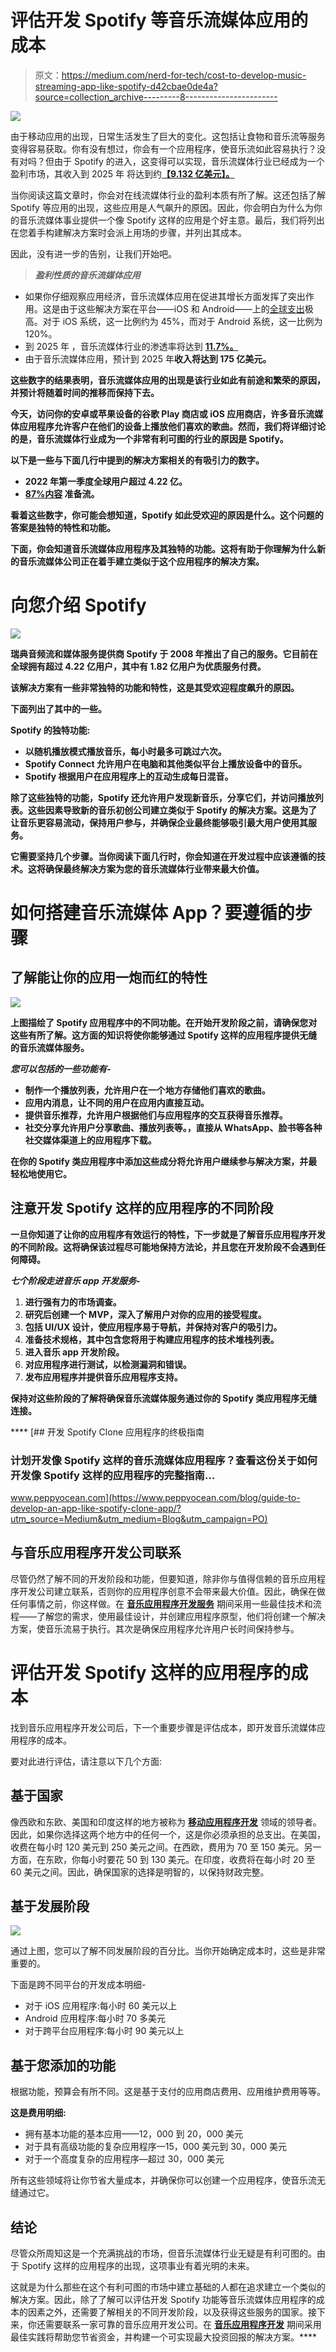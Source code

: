 # 评估开发 Spotify 等音乐流媒体应用的成本

> 原文：<https://medium.com/nerd-for-tech/cost-to-develop-music-streaming-app-like-spotify-d42cbae0de4a?source=collection_archive---------8----------------------->

![](img/b941ed1e805571b9e069dad0b580811c.png)

由于移动应用的出现，日常生活发生了巨大的变化。这包括让食物和音乐流等服务变得容易获取。你有没有想过，你会有一个应用程序，使音乐流如此容易执行？没有对吗？但由于 Spotify 的进入，这变得可以实现，音乐流媒体行业已经成为一个盈利市场，其收入到 2025 年 将达到约[**【9.132 亿美元】。**](https://www.statista.com/outlook/dmo/digital-media/digital-music/music-streaming/worldwide)

当你阅读这篇文章时，你会对在线流媒体行业的盈利本质有所了解。这还包括了解 Spotify 等应用的出现，这些应用是人气飙升的原因。因此，你会明白为什么为你的音乐流媒体事业提供一个像 Spotify 这样的应用是个好主意。最后，我们将列出在您着手构建解决方案时会派上用场的步骤，并列出其成本。

因此，没有进一步的告别，让我们开始吧。

> ***盈利性质的音乐流媒体应用***

*   如果你仔细观察应用经济，音乐流媒体应用在促进其增长方面发挥了突出作用。这是由于这些解决方案在平台——iOS 和 Android——上的[全球支出](https://www.data.ai/en/insights/market-data/q1-2018-apps-record-downloads-spend/)极高。对于 iOS 系统，这一比例约为 45%，而对于 Android 系统，这一比例为 120%。
*   到 2025 年 ，音乐流媒体行业的渗透率将达到 [**11.7%。**](https://www.statista.com/outlook/dmo/digital-media/digital-music/music-streaming/worldwide)
*   由于音乐流媒体应用，预计到 2025 年[](https://www.benzinga.com/pressreleases/19/05/g13737354/music-streaming-application-market-to-hit-17-50-billion-by-2025-global-analysis-by-trends-size-sha)**收入将达到 175 亿美元。**

**这些数字的结果表明，音乐流媒体应用的出现是该行业如此有前途和繁荣的原因，并预计将随着时间的推移而保持下去。**

**今天，访问你的安卓或苹果设备的谷歌 Play 商店或 iOS 应用商店，许多音乐流媒体应用程序允许客户在他们的设备上播放他们喜欢的歌曲。然而，我们将详细讨论的是，音乐流媒体行业成为一个非常有利可图的行业的原因是 Spotify。**

**以下是一些与下面几行中提到的解决方案相关的有吸引力的数字。**

*   **2022 年第一季度全球[](https://www-statista-com.libdata2015.hilbert.edu/statistics/367739/spotify-global-mau/)**用户超过 4.22 亿。****
*   ****[**87%内容**](https://www.thelocal.se/20180302/the-story-of-spotify-swedens-controversial-king-of-music-streaming) 准备流。****

****看着这些数字，你可能会想知道，Spotify 如此受欢迎的原因是什么。这个问题的答案是独特的特性和功能。****

****下面，你会知道音乐流媒体应用程序及其独特的功能。这将有助于你理解为什么新的音乐流媒体公司正在着手建立类似于这个应用程序的解决方案。****

# ****向您介绍 Spotify****

****![](img/2369bba0ea2e7756537cbf1b198f401a.png)****

****瑞典音频流和媒体服务提供商 Spotify 于 2008 年推出了自己的服务。它目前在全球拥有超过 4.22 亿用户，其中有 1.82 亿用户为优质服务付费。****

****该解决方案有一些非常独特的功能和特性，这是其受欢迎程度飙升的原因。****

****下面列出了其中的一些。****

******Spotify 的独特功能:******

*   ****以随机播放模式播放音乐，每小时最多可跳过六次。****
*   ****Spotify Connect 允许用户在电脑和其他类似平台上播放设备中的音乐。****
*   ****Spotify 根据用户在应用程序上的互动生成每日混音。****

****除了这些独特的功能，Spotify 还允许用户发现新音乐，分享它们，并访问播放列表。这些因素导致新的音乐初创公司建立类似于 Spotify 的解决方案。这是为了让音乐更容易流动，保持用户参与，并确保企业最终能够吸引最大用户使用其服务。****

****它需要坚持几个步骤。当你阅读下面几行时，你会知道在开发过程中应该遵循的技术。这将确保最终解决方案为您的音乐流媒体行业带来最大价值。****

# ****如何搭建音乐流媒体 App？要遵循的步骤****

## ****了解能让你的应用一炮而红的特性****

****![](img/4646a6ef09342f57aff3aab26fe29dff.png)****

****上图描绘了 Spotify 应用程序中的不同功能。在开始开发阶段之前，请确保您对这些有所了解。这方面的知识将使你能够通过 Spotify 这样的应用程序提供无缝的音乐流媒体服务。****

*******您可以包括的一些功能有-*******

*   ****制作一个播放列表，允许用户在一个地方存储他们喜欢的歌曲。****
*   ****应用内消息，让不同的用户在应用内直接互动。****
*   ****提供音乐推荐，允许用户根据他们与应用程序的交互获得音乐推荐。****
*   ****社交分享允许用户分享歌曲、播放列表等。，直接从 WhatsApp、脸书等各种社交媒体渠道上的应用程序下载。****

****在你的 Spotify 类应用程序中添加这些成分将允许用户继续参与解决方案，并最轻松地使用它。****

## ****注意开发 Spotify 这样的应用程序的不同阶段****

****一旦你知道了让你的应用程序有效运行的特性，下一步就是了解音乐应用程序开发的不同阶段。这将确保该过程尽可能地保持方法论，并且您在开发阶段不会遇到任何障碍。****

*******七个阶段走进音乐 app 开发服务-*******

1.  ****进行强有力的市场调查。****
2.  ****研究后创建一个 MVP，深入了解用户对你的应用的接受程度。****
3.  ****包括 UI/UX 设计，使应用程序易于导航，并保持对客户的吸引力。****
4.  ****准备技术规格，其中包含您将用于构建应用程序的技术堆栈列表。****
5.  ****进入音乐 app 开发阶段。****
6.  ****对应用程序进行测试，以检测漏洞和错误。****
7.  ****发布应用程序并提供音乐应用程序支持。****

****保持对这些阶段的了解将确保音乐流媒体服务通过你的 Spotify 类应用程序无缝连接。****

****[](https://www.peppyocean.com/blog/guide-to-develop-an-app-like-spotify-clone-app/?utm_source=Medium&utm_medium=Blog&utm_campaign=PO) [## 开发 Spotify Clone 应用程序的终极指南

### 计划开发像 Spotify 这样的音乐流媒体应用程序？查看这份关于如何开发像 Spotify 这样的应用程序的完整指南…

www.peppyocean.com](https://www.peppyocean.com/blog/guide-to-develop-an-app-like-spotify-clone-app/?utm_source=Medium&utm_medium=Blog&utm_campaign=PO) 

## 与音乐应用程序开发公司联系

尽管仍然了解不同的开发阶段和功能，但要知道，除非你与值得信赖的音乐应用程序开发公司建立联系，否则你的应用程序创意不会带来最大价值。因此，确保在做任何事情之前，你这样做。在 [**音乐应用程序开发服务**](https://www.xongolab.com/music-app-development/?utm_source=Medium&utm_medium=WL&utm_campaign=XL) 期间采用一些最佳技术和流程——了解您的需求，使用最佳设计，并创建应用程序原型，他们将创建一个解决方案，使音乐流易于执行。其次是确保应用程序允许用户长时间保持参与。

# 评估开发 Spotify 这样的应用程序的成本

找到音乐应用程序开发公司后，下一个重要步骤是评估成本，即开发音乐流媒体应用程序的成本。

要对此进行评估，请注意以下几个方面:

## 基于国家

像西欧和东欧、美国和印度这样的地方被称为 [**移动应用程序开发**](https://www.xongolab.com/mobile-app-development/) 领域的领导者。因此，如果你选择这两个地方中的任何一个，这是你必须承担的总支出。在美国，收费在每小时 120 美元到 250 美元之间。在西欧，费用为 70 至 150 美元。另一方面，在东欧，你每小时要花 50 到 130 美元。在印度，收费将在每小时 20 至 60 美元之间。因此，确保国家的选择是明智的，以保持财政完整。

## 基于发展阶段

![](img/885a559463a1523c8770406c6a71a1d4.png)

通过上图，您可以了解不同发展阶段的百分比。当你开始确定成本时，这些是非常重要的。

下面是跨不同平台的开发成本明细-

*   对于 iOS 应用程序:每小时 60 美元以上
*   Android 应用程序:每小时 70 多美元
*   对于跨平台应用程序:每小时 90 美元以上

## 基于您添加的功能

根据功能，预算会有所不同。这是基于支付的应用商店费用、应用维护费用等等。

**这是费用明细:**

*   拥有基本功能的基本应用——12，000 到 20，000 美元
*   对于具有高级功能的复杂应用程序—15，000 美元到 30，000 美元
*   对于一个高度复杂的应用程序—超过 30，000 美元

所有这些领域将让你节省大量成本，并确保你可以创建一个应用程序，使音乐流无缝通过它。

## 结论

尽管众所周知这是一个充满挑战的市场，但音乐流媒体行业无疑是有利可图的。由于 Spotify 这样的应用程序的出现，这项事业有着光明的未来。

这就是为什么那些在这个有利可图的市场中建立基础的人都在追求建立一个类似的解决方案。因此，除了了解可以评估开发 Spotify 功能等音乐流媒体应用程序的成本的因素之外，还需要了解相关的不同开发阶段，以及获得这些服务的国家。接下来，你还需要联系一家可靠的音乐应用开发公司。在 [**音乐应用程序开发**](https://www.xongolab.com/music-app-development/?utm_source=Medium&utm_medium=WL&utm_campaign=XL) 期间采用最佳实践将帮助您节省资金，并构建一个可实现最大投资回报的解决方案。****